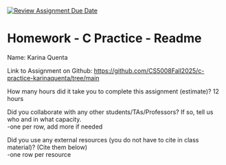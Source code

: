 [![Review Assignment Due Date](https://classroom.github.com/assets/deadline-readme-button-22041afd0340ce965d47ae6ef1cefeee28c7c493a6346c4f15d667ab976d596c.svg)](https://classroom.github.com/a/CbzfTysD)
# Homework - C Practice - Readme

Name: Karina Quenta

Link to Assignment on Github: https://github.com/CS5008Fall2025/c-practice-karinaquenta/tree/main

How many hours did it take you to complete this assignment (estimate)? 12 hours

Did you collaborate with any other students/TAs/Professors? If so, tell us who and in what capacity.  
-one per row, add more if needed


Did you use any external resources (you do not have to cite in class material)? (Cite them below)  
-one row per resource

